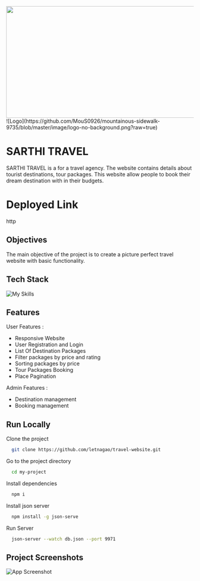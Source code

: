 <img src="https://github.com/MouS0926/mountainous-sidewalk-9735/blob/master/image/logo-no-background.png"  width="600" height="300">
![Logo](https://github.com/MouS0926/mountainous-sidewalk-9735/blob/master/image/logo-no-background.png?raw=true)



# SARTHI TRAVEL

SARTHI TRAVEL is a for a travel agency. The website contains details about tourist destinations, tour packages. This website allow people to book their dream destination with in their budgets.

# Deployed Link

http
## Objectives
The main objective of the project is to create a picture perfect travel website with basic functionality.
## Tech Stack

![My Skills](https://skills.thijs.gg/icons?i=html,css,js,bootstrap)


## Features

User Features :
- Responsive Website
- User Registration and Login
- List Of Destination Packages 
- Filter packages by price and rating
- Sorting packages by price
- Tour Packages Booking 
- Place Pagination

Admin Features :
- Destination management
- Booking management


## Run Locally

Clone the project

```bash
  git clone https://github.com/letnagao/travel-website.git
```

Go to the project directory

```bash
  cd my-project
```

Install dependencies

```bash
  npm i
```

Install json server

```bash
  npm install -g json-serve
```
Run Server

```bash
  json-server --watch db.json --port 9971
```

## Project Screenshots

![App Screenshot](https://via.placeholder.com/468x300?text=App+Screenshot+Here)

